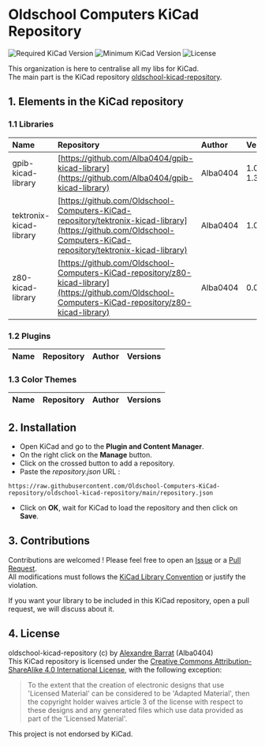 # Oldschool Computers KiCad Repository

![Required KiCad Version](https://img.shields.io/badge/kKiCad-%3E%3D7.0-success)
![Minimum KiCad Version](https://img.shields.io/badge/KiCad-=6.0-orange)
![License](https://img.shields.io/github/license/Oldschool-Computers-KiCad-repository/oldschool-kicad-repository)

This organization is here to centralise all my libs for KiCad.  
The main part is the KiCad repository [oldschool-kicad-repository](https://github.com/Oldschool-Computers-KiCad-repository/oldschool-kicad-repository).  


## 1. Elements in the KiCad repository
### 1.1 Libraries
|Name|Repository|Author|Versions|
|:---|:---------|:-----|:------|
|gpib-kicad-library|[https://github.com/Alba0404/gpib-kicad-library](https://github.com/Alba0404/gpib-kicad-library)|Alba0404|1.0.0-1.3.0|
|tektronix-kicad-library|[https://github.com/Oldschool-Computers-KiCad-repository/tektronix-kicad-library](https://github.com/Oldschool-Computers-KiCad-repository/tektronix-kicad-library)|Alba0404|1.0.0|
|z80-kicad-library|[https://github.com/Oldschool-Computers-KiCad-repository/z80-kicad-library](https://github.com/Oldschool-Computers-KiCad-repository/z80-kicad-library)|Alba0404|0.0.0|

### 1.2 Plugins
|Name|Repository|Author|Versions|
|:---|:---------|:-----|:------|

### 1.3 Color Themes
|Name|Repository|Author|Versions|
|:---|:---------|:-----|:------|


## 2. Installation
  - Open KiCad and go to the **Plugin and Content Manager**.
  - On the right click on the **Manage** button.
  - Click on the crossed button to add a repository.
  - Paste the *repository.json* URL :
```
https://raw.githubusercontent.com/Oldschool-Computers-KiCad-repository/oldschool-kicad-repository/main/repository.json
```
  - Click on **OK**, wait for KiCad to load the repository and then click on **Save**.


## 3. Contributions
Contributions are welcomed ! Please feel free to open an [Issue](https://github.com/Oldschool-Computers-KiCad-repository/oldschool-kicad-repository/issues)
or a [Pull Request](https://github.com/Oldschool-Computers-KiCad-repository/oldschool-kicad-repository/pulls).  
All modifications must follows the [KiCad Library Convention](https://klc.kicad.org/) or justify the violation.

If you want your library to be included in this KiCad repository, open a pull request, we will discuss about it.


## 4. License
oldschool-kicad-repository (c) by [Alexandre Barrat](https://github.com/Alba0404) (Alba0404)  
This KiCad repository is licensed under the [Creative Commons Attribution-ShareAlike 4.0 International License](https://creativecommons.org/licenses/by-sa/4.0/legalcode), with the following exception:
> To the extent that the creation of electronic designs that use 'Licensed Material' can be considered to be 'Adapted Material', then the copyright holder waives article 3 of the license with respect to these designs and any generated files which use data provided as part of the 'Licensed Material'.

This project is not endorsed by KiCad.
